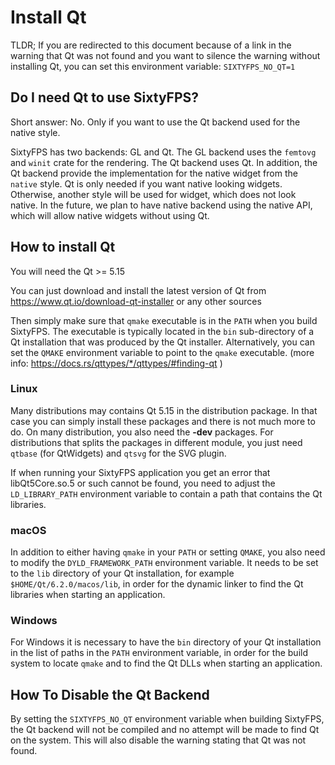 # Install Qt

TLDR; If you are redirected to this document because of a link in the warning that Qt was not found and
you want to silence the warning without installing Qt, you can set this environment variable: `SIXTYFPS_NO_QT=1`

## Do I need Qt to use SixtyFPS?

Short answer: No. Only if you want to use the Qt backend used for the native style.

SixtyFPS has two backends: GL and Qt. The GL backend uses the `femtovg` and `winit` crate for the rendering.
The Qt backend uses Qt. In addition, the Qt backend provide the implementation for the native widget
from the `native` style.
Qt is only needed if you want native looking widgets. Otherwise, another style will be used for widget, which does not
look native.
In the future, we plan to have native backend using the native API, which will allow native widgets without using Qt.

## How to install Qt

You will need the Qt >= 5.15

You can just download and install the latest version of Qt from https://www.qt.io/download-qt-installer or any other sources

Then simply make sure that `qmake` executable is in the `PATH` when you build SixtyFPS. The executable is
typically located in the `bin` sub-directory of a Qt installation that was produced by the Qt installer.
Alternatively, you can set the `QMAKE` environment variable to point to the `qmake` executable.
(more info: <https://docs.rs/qttypes/*/qttypes/#finding-qt> )

### Linux

Many distributions may contains Qt 5.15 in the distribution package. In that case you can simply install these packages
and there is not much more to do. On many distribution, you also need the **-dev** packages. For distributions that
splits the packages in different module, you just need `qtbase` (for QtWidgets) and `qtsvg` for the SVG plugin.

If when running your SixtyFPS application you get an error that libQt5Core.so.5 or such cannot be found, you need to
adjust the `LD_LIBRARY_PATH` environment variable to contain a path that contains the Qt libraries.

### macOS

In addition to either having `qmake` in your `PATH` or setting `QMAKE`, you also need to modify the `DYLD_FRAMEWORK_PATH`
environment variable. It needs to be set to the `lib` directory of your Qt installation, for example `$HOME/Qt/6.2.0/macos/lib`,
in order for the dynamic linker to find the Qt libraries when starting an application.

### Windows

For Windows it is necessary to have the `bin` directory of your Qt installation in the list of paths in the `PATH`
environment variable, in order for the build system to locate `qmake` and to find the Qt DLLs when starting an application.

## How To Disable the Qt Backend

By setting the `SIXTYFPS_NO_QT` environment variable when building SixtyFPS, the Qt backend will not be compiled and
no attempt will be made to find Qt on the system. This will also disable the warning stating that Qt was not found.

